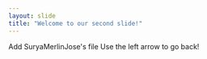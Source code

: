 ```yaml
---
layout: slide
title: "Welcome to our second slide!"
---
```

Add SuryaMerlinJose's file
Use the left arrow to go back!
